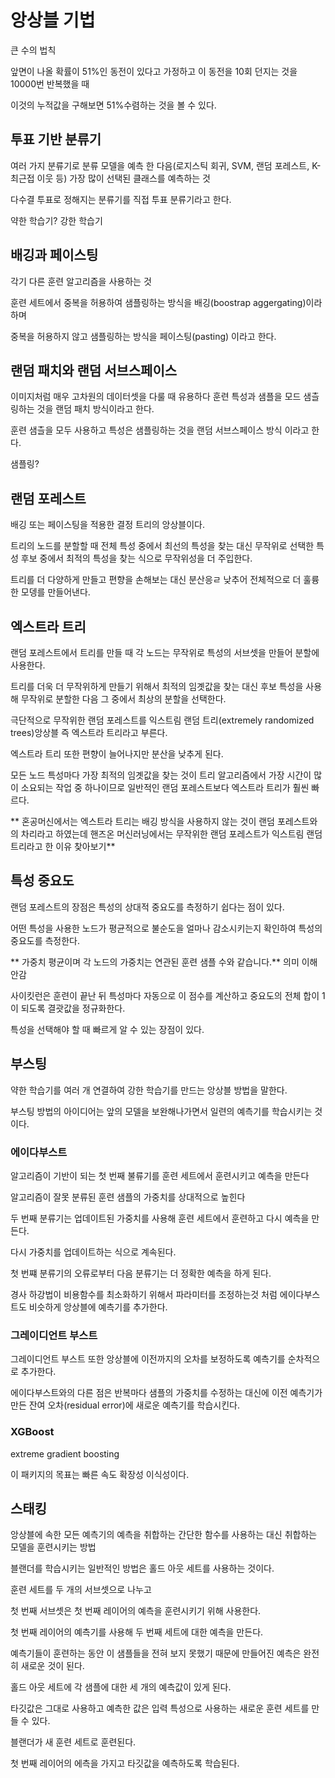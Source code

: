 # 앙상블 기법

큰 수의 법칙



앞면이 나올 확률이 51%인 동전이 있다고 가정하고 이 동전을 10회 던지는 것을  10000번 반복했을 때

이것의 누적값을 구해보면 51%수렴하는 것을 볼 수 있다.



 

## 투표 기반 분류기

여러 가지 분류기로 분류 모델을 예측 한 다음(로지스틱 회귀,  SVM, 랜덤 포레스트, K-최근접 이웃 등) 가장 많이 선택된 클래스를 예측하는 것

다수결 투표로 정해지는 분류기를 직접 투표 분류기라고 한다.



약한 학습기? 강한 학습기



## 배깅과 페이스팅

각기 다른 훈련 알고리즘을 사용하는 것

훈련 세트에서 중복을 허용하여 샘플링하는 방식을 배깅(boostrap aggergating)이라 하며

중복을 허용하지 않고 샘플링하는 방식을 페이스팅(pasting) 이라고 한다.



## 랜덤 패치와 랜덤 서브스페이스

이미지처럼 매우 고차원의 데이터셋을 다룰 때 유용하다 훈련 특성과 샘플을 모드 샘츨링하는 것을 랜덤 패치 방식이라고 한다.

훈련 샘츨을 모두 사용하고 특성은 샘플링하는 것을  랜덤 서브스페이스 방식 이라고 한다.

샘플링?



## 랜덤 포레스트

배깅 또는 페이스팅을 적용한 결정 트리의 앙상블이다.

트리의 노드를 분할할 때 전체 특성 중에서 최선의 특성을 찾는 대신 무작위로 선택한 특성 후보 중에서 최적의 특성을 찾는 식으로  무작위성을 더 주입한다.

트리를 더 다양하게 만들고 편향을 손해보는 대신 분산응ㄹ 낮추어 전체적으로 더 훌륭한 모뎅를 만들어낸다.





## 엑스트라 트리

랜덤 포레스트에서 트리를 만들 때 각 노드는 무작위로  특성의 서브셋을 만들어 분할에 사용한다.

트리를 더욱 더 무작위하게 만들기 위해서 최적의 임곗값을 찾는 대신 후보 특성을 사용해 무작위로 분할한 다음 그 중에서 최상의 분할을 선택한다.

극단적으로 무작위한 랜덤 포레스트를 익스트림 랜덤 트리(extremely randomized trees)앙상블 즉 엑스트라 트리라고 부른다.

엑스트라 트리 또한 편향이 늘어나지만 분산을 낮추게 된다.

모든 노드 특성마다 가장 최적의 임곗값을 찾는 것이 트리 알고리즘에서 가장 시간이 많이 소요되는 작업 중 하나이므로 일반적인 랜덤 포레스트보다 엑스트라 트리가 훨씬 빠르다.



** 혼공머신에서는 엑스트라 트리는 배깅 방식을 사용하지 않는 것이 랜덤 포레스트와의 차리라고 하였는데 핸즈온 머신러닝에서는 무작위한 랜덤 포레스트가 익스트림 랜덤 트리라고 한 이유 찾아보기**

## 특성 중요도

랜덤 포레스트의 장점은 특성의 상대적 중요도를 측정하기 쉽다는 점이 있다.

어떤 특성을 사용한 노드가  평균적으로 불순도을 얼마나 감소시키는지 확인하여 특성의 중요도를 측정한다.

** 가중치 평균이며 각 노드의 가중치는 연관된 훈련 샘플 수와 같습니다.** 의미 이해  안감



사이킷런은 훈련이 끝난 뒤 특성마다 자동으로 이 점수를 계산하고 중요도의 전체 합이 1이 되도록 결괏값을 정규화한다.

특성을 선택해야 할 때 빠르게 알 수 있는 장점이 있다.



## 부스팅

약한 학습기를 여러 개 연결하여 강한 학습기를 만드는 앙상블 방법을 말한다.

부스팅 방법의 아이디어는 앞의 모델을 보완해나가면서 일련의 예측기를 학습시키는 것이다.



### 에이다부스트

알고리즘이 기반이 되는 첫 번째 불류기를 훈련 세트에서 훈련시키고 예측을 만든다

알고리즘이 잘못 분류된 훈련 샘플의 가중치를 상대적으로 높힌다

두 번째 분류기는 업데이트된 가중치를 사용해 훈련 세트에서 훈련하고 다시 예측을 만든다.

다시 가중치를 업데이트하는 식으로 계속된다.



첫 번쨰 분류기의 오류로부터 다음 분류기는 더 정확한 예측을 하게 된다.



경사 하강법이 비용함수를 최소화하기 위해서 파라미터를 조정하는것 처럼 에이다부스트도 비슷하게 앙상블에 예측기를 추가한다.



### 그레이디언트 부스트

그레이디언트 부스트 또한 앙상블에 이전까지의 오차를 보정하도록 예측기를 순차적으로 추가한다.

에이다부스트와의 다른 점은  반복마다 샘플의 가중치를 수정하는 대신에 이전 예측기가 만든 잔여 오차(residual error)에 새로운 예측기를 학습시킨다.





### XGBoost

extreme gradient boosting

이 패키지의 목표는 빠른 속도 확장성 이식성이다.





## 스태킹

앙상블에 속한 모든 예측기의 예측을 취합하는 간단한 함수를 사용하는 대신 취합하는 모델을 훈련시키는 방법



블랜더를 학습시키는 일반적인 방법은 홀드 아웃 세트를 사용하는 것이다.

훈련 세트를 두 개의 서브셋으로 나누고 

첫 번째 서브셋은 첫 번째 레이어의 예측을 훈련시키기 위해 사용한다.

첫 번째 레이어의 예측기를  사용해 두 번째 세트에 대한 예측을 만든다.

예측기들이 훈련하는 동안 이 샘플들을 전혀 보지 못했기 때문에 만들어진 예측은 완전히 새로운 것이 된다.



홀드 아웃 세트에 각 샘플에 대한 세 개의 예측값이 있게 된다.

타깃값은 그대로 사용하고 예측한 값은 입력 특성으로 사용하는 새로운 훈련 세트를 만들 수 있다.

블랜더가 새 훈련 세트로 훈련된다.

첫 번째 레이어의 에측을 가지고 타깃값을 예측하도록 학습된다.



